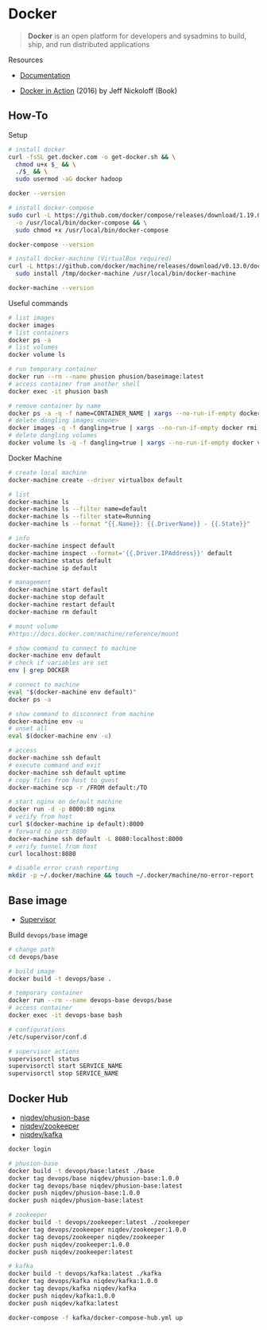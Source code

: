 # Docker

> **Docker** is an open platform for developers and sysadmins to build, ship, and run distributed applications

Resources

* [Documentation](https://docs.docker.com)

* [Docker in Action](https://amzn.to/2MxbJTt) (2016) by Jeff Nickoloff (Book)

## How-To

Setup
```bash
# install docker
curl -fsSL get.docker.com -o get-docker.sh && \
  chmod u+x $_ && \
  ./$_ && \
  sudo usermod -aG docker hadoop

docker --version

# install docker-compose
sudo curl -L https://github.com/docker/compose/releases/download/1.19.0/docker-compose-`uname -s`-`uname -m` \
  -o /usr/local/bin/docker-compose && \
  sudo chmod +x /usr/local/bin/docker-compose

docker-compose --version

# install docker-machine (VirtualBox required)
curl -L https://github.com/docker/machine/releases/download/v0.13.0/docker-machine-`uname -s`-`uname -m` >/tmp/docker-machine && \
  sudo install /tmp/docker-machine /usr/local/bin/docker-machine

docker-machine --version
```

Useful commands
```bash
# list images
docker images
# list containers
docker ps -a
# list volumes
docker volume ls

# run temporary container
docker run --rm --name phusion phusion/baseimage:latest
# access container from another shell
docker exec -it phusion bash

# remove container by name
docker ps -a -q -f name=CONTAINER_NAME | xargs --no-run-if-empty docker rm -f
# delete dangling images <none>
docker images -q -f dangling=true | xargs --no-run-if-empty docker rmi
# delete dangling volumes
docker volume ls -q -f dangling=true | xargs --no-run-if-empty docker volume rm
```

Docker Machine
```bash
# create local machine
docker-machine create --driver virtualbox default

# list
docker-machine ls
docker-machine ls --filter name=default
docker-machine ls --filter state=Running
docker-machine ls --format "{{.Name}}: {{.DriverName}} - {{.State}}"

# info
docker-machine inspect default
docker-machine inspect --format='{{.Driver.IPAddress}}' default
docker-machine status default
docker-machine ip default

# management
docker-machine start default
docker-machine stop default
docker-machine restart default
docker-machine rm default

# mount volume
#https://docs.docker.com/machine/reference/mount

# show command to connect to machine
docker-machine env default
# check if variables are set
env | grep DOCKER

# connect to machine
eval "$(docker-machine env default)"
docker ps -a

# show command to disconnect from machine
docker-machine env -u
# unset all
eval $(docker-machine env -u)

# access
docker-machine ssh default
# execute command and exit
docker-machine ssh default uptime
# copy files from host to guest
docker-machine scp -r /FROM default:/TO

# start nginx on default machine
docker run -d -p 8000:80 nginx
# verify from host
curl $(docker-machine ip default):8000
# forward to port 8080
docker-machine ssh default -L 8080:localhost:8000
# verify tunnel from host
curl localhost:8080

# disable error crash reporting
mkdir -p ~/.docker/machine && touch ~/.docker/machine/no-error-report
```

## Base image

* [Supervisor](http://supervisord.org)

Build `devops/base` image
```bash
# change path
cd devops/base

# build image
docker build -t devops/base .

# temporary container
docker run --rm --name devops-base devops/base
# access container
docker exec -it devops-base bash

# configurations
/etc/supervisor/conf.d

# supervisor actions
supervisorctl status
supervisorctl start SERVICE_NAME
supervisorctl stop SERVICE_NAME
```

## Docker Hub

* [niqdev/phusion-base](https://hub.docker.com/r/niqdev/phusion-base)
* [niqdev/zookeeper](https://hub.docker.com/r/niqdev/zookeeper)
* [niqdev/kafka](https://hub.docker.com/r/niqdev/kafka)

```bash
docker login

# phusion-base
docker build -t devops/base:latest ./base
docker tag devops/base niqdev/phusion-base:1.0.0
docker tag devops/base niqdev/phusion-base:latest
docker push niqdev/phusion-base:1.0.0
docker push niqdev/phusion-base:latest

# zookeeper
docker build -t devops/zookeeper:latest ./zookeeper
docker tag devops/zookeeper niqdev/zookeeper:1.0.0
docker tag devops/zookeeper niqdev/zookeeper
docker push niqdev/zookeeper:1.0.0
docker push niqdev/zookeeper:latest

# kafka
docker build -t devops/kafka:latest ./kafka
docker tag devops/kafka niqdev/kafka:1.0.0
docker tag devops/kafka niqdev/kafka
docker push niqdev/kafka:1.0.0
docker push niqdev/kafka:latest

docker-compose -f kafka/docker-compose-hub.yml up
```

<br>
